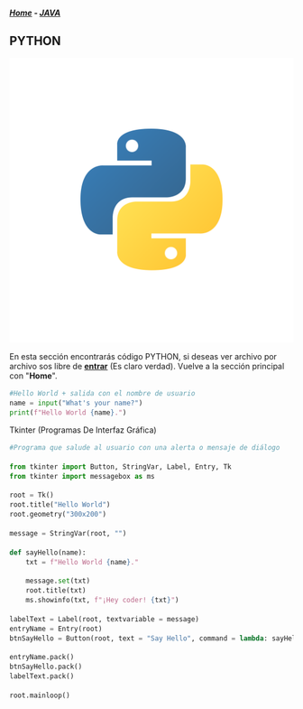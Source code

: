 #####  <a href="/">Home</a> - <a href="/code/java/code/src/main/java/srm/java/Java.md">JAVA</a>

## PYTHON

<a href="/code/python/">![Python Logo](/assets/python_ico.svg "Python Logo")</a>

En esta sección encontrarás código PYTHON, si deseas ver archivo por archivo sos libre de <a href="/code/python/">**entrar**</a> (Es claro verdad). Vuelve a la sección principal con "**Home**".

```python
#Hello World + salida con el nombre de usuario
name = input("What's your name?")
print(f"Hello World {name}.")
```

Tkinter (Programas De Interfaz Gráfica)

```python
#Programa que salude al usuario con una alerta o mensaje de diálogo

from tkinter import Button, StringVar, Label, Entry, Tk
from tkinter import messagebox as ms

root = Tk()
root.title("Hello World")
root.geometry("300x200")

message = StringVar(root, "")

def sayHello(name):
	txt = f"Hello World {name}."

	message.set(txt)
	root.title(txt)
	ms.showinfo(txt, f"¡Hey coder! {txt}")

labelText = Label(root, textvariable = message)
entryName = Entry(root)
btnSayHello = Button(root, text = "Say Hello", command = lambda: sayHello(entryName.get()))

entryName.pack()
btnSayHello.pack()
labelText.pack()

root.mainloop()
```

